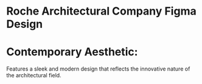 # Roche Architectural Company Figma Design

# Contemporary Aesthetic: 
Features a sleek and modern design that reflects the innovative nature of the architectural field.
